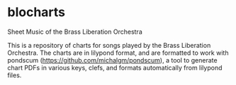 # blocharts
Sheet Music of the Brass Liberation Orchestra

This is a repository of charts for songs played by the Brass Liberation Orchestra.
The charts are in lilypond format, and are formatted to work with pondscum (https://github.com/michalgm/pondscum),
a tool to generate chart PDFs in various keys, clefs, and formats automatically from lilypond files.
